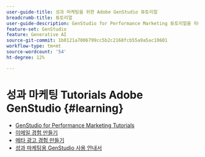 ```yaml
---
user-guide-title: 성과 마케팅을 위한 Adobe GenStudio 튜토리얼
breadcrumb-title: 튜토리얼
user-guide-description: GenStudio for Performance Marketing 튜토리얼을 따라 이메일 경험 만들기와 같은 전체적인 프로세스를 완료하는 방법을 알아봅니다.
feature-set: GenStudio
feature: Generative AI
source-git-commit: 1b0121a7006799cc5b2c2168fcb55a9a5ac10601
workflow-type: tm+mt
source-wordcount: '54'
ht-degree: 12%

---
```



# 성과 마케팅 Tutorials Adobe GenStudio {#learning}

+ [GenStudio for Performance Marketing Tutorials](tutorials.md)
+ [이메일 경험 만들기](create-email-experience.md)
+ [메타 광고 경험 만들기](create-meta-ad.md)
+ [성과 마케팅용 GenStudio 사용 안내서](https://experienceleague.adobe.com/docs/genstudio/user-guide/home.html)
